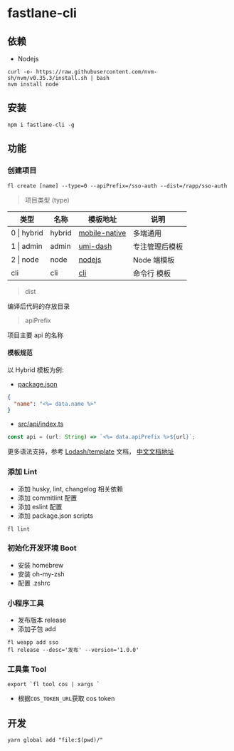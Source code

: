 # fastlane-cli

## 依赖

- Nodejs

```
curl -o- https://raw.githubusercontent.com/nvm-sh/nvm/v0.35.3/install.sh | bash
nvm install node
```

## 安装

```
npm i fastlane-cli -g
```

## 功能

### 创建项目

```
fl create [name] --type=0 --apiPrefix=/sso-auth --dist=/rapp/sso-auth
```

> 项目类型 (type)

| 类型        | 名称   | 模板地址                                                                               | 说明           |
| ----------- | ------ | -------------------------------------------------------------------------------------- | -------------- |
| 0 \| hybrid | hybrid | [mobile-native](https://git.doctorwork.com/qiexr/public-group/templates/mobile-native) | 多端通用       |
| 1 \| admin  | admin  | [umi-dash](https://git.doctorwork.com/qiexr/public-group/templates/umi-dash)           | 专注管理后模板 |
| 2 \| node   | node   | [nodejs](https://git.doctorwork.com/qiexr/public-group/templates/nodejs)               | Node 端模板    |
| cli         | cli    | [cli](https://git.doctorwork.com/qiexr/public-group/templates/cli)                     | 命令行 模板    |

> dist

编译后代码的存放目录

> apiPrefix

项目主要 api 的名称

#### 模板规范

以 Hybrid 模板为例:

- [package.json](https://git.doctorwork.com/qiexr/public-group/templates/mobile-native/-/blob/master/package.json#L2)

```json
{
  "name": "<%= data.name %>"
}
```

- [src/api/index.ts](https://git.doctorwork.com/qiexr/public-group/templates/mobile-native/-/blob/master/src/api/index.ts#L5)

```js
const api = (url: String) => `<%= data.apiPrefix %>${url}`;
```

更多语法支持，参考 [Lodash/template](https://lodash.com/docs/4.17.15#template) 文档， [中文文档地址](https://www.lodashjs.com/docs/latest#_templatestring-options)

### 添加 Lint

- 添加 husky, lint, changelog 相关依赖
- 添加 commitlint 配置
- 添加 eslint 配置
- 添加 package.json scripts

```
fl lint
```

### 初始化开发环境 Boot

- 安装 homebrew
- 安装 oh-my-zsh
- 配置 .zshrc

### 小程序工具

- 发布版本 release
- 添加子包 add

```
fl weapp add sso
fl release --desc='发布' --version='1.0.0'
```

### 工具集 Tool

```
export `fl tool cos | xargs `
```

- 根据`COS_TOKEN_URL`获取 cos token

## 开发

```
yarn global add "file:$(pwd)/"
```
